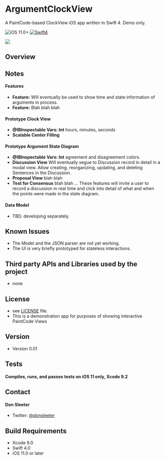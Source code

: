 # ArgumentClockView
A PaintCode-based ClockView iOS app written in Swift 4. Demo only.

![iOS 11.0+](https://img.shields.io/badge/iOS%2011.0%2B-compatible-blue.svg) [![Swift4](https://img.shields.io/badge/Swift4.0-compatible-green.svg)](https://developer.apple.com/swift)

<img src="https://i.imgur.com/3ssZ0cNm.png">

## Overview

## Notes
#### Features
- **Feature:** Will eventually be used to show time and state information of arguments in process.
- **Feature:** Blah blah blah

#### Prototype Clock View
- **@IBInspectable Vars: Int** hours, minutes, seconds
- **Scalable Center Filling**

#### Prototype Argument State Diagram
- **@IBInspectable Vars: Int** agreement and disagreement colors.
- **Discussion View** Will eventually segue to Discussion record in detail in a modal view. Allow creating, reorganizing, updating, and deleting Sentences in the Discussion.
- **Proposal View** blah blah
- **Test for Consensus** blah blah
... These features will invite a user to record a discussion in real time and click into detail of what and when the points were made in the state diagram.

#### Data Model
- TBD. developing separately.

## Known Issues
- The Model and the JSON parser are not yet working.
- The UI is very briefly prototyped for stateless interactions.

## Third party **APIs** and **Libraries** used by the project
* none

## License
* see [LICENSE](https://github.com/dndydon/ClockView/blob/master/LICENSE) file.
* This is a demonstration app for purposes of showing interactive PaintCode Views

## Version
* Version 0.01

## Tests
#### Compiles, runs, and passes tests on iOS 11 only, Xcode 9.2

## Contact
#### Don Sleeter
* Twitter: [@donsleeter](https://twitter.com/donsleeter)

## Build Requirements
- Xcode 9.0
- Swift 4.0
- iOS 11.0 or later
